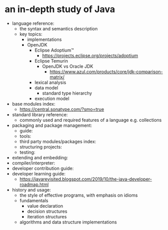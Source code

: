 # an in-depth study of Java

- language reference:
	- the syntax and semantics description
	- key topics:
		- implementations
      - OpenJDK
        - Eclipse Adoptium™
            - https://projects.eclipse.org/projects/adoptium
        - Eclipse Temurin
          - OpenJDK vs Oracle JDK
            - https://www.azul.com/products/core/jdk-comparison-matrix/
		- lexical analysis
		- data model
			- standard type hierarchy
		- execution model
- base modules index: 
  - https://central.sonatype.com/?smo=true
- standard library reference: 
	- commonly used and required features of a language
		e.g. collections
- packaging and package management:
	- guide: 
	- tools:
    - third party modules/packages index: 
	- structuring projects: 
	- testing: 
- extending and embedding:
- compiler/interpreter:
- developer contribution guide:
- developer learning guide:
  - https://javarevisited.blogspot.com/2019/10/the-java-developer-roadmap.html
- history and usage:
	- the style of effective programs, with emphasis on idioms
	- fundamentals
		- value declaration
		- decision structures
		- iteration structures
	- algorithms and data structure implementations